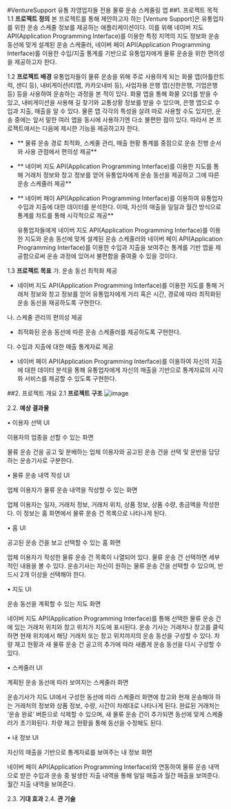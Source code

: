 #VentureSupport
유통 자영업자들 전용 물류 운송 스케줄링 앱
##1. 프로젝트 목적
1.1 **프로젝트 정의**
  본 프로젝트를 통해 제안하고자 하는 [Venture Support]은 유통업자를 위한 운송 스케줄 정보를 제공하는 애플리케이션이다. 이를 위해 네이버 지도 API(Application Programming Interface)를 이용한 특정 지역의 지도 정보와 운송 동선에 맞게 설계된 운송 스케줄러, 네이버 페이 API(Application Programming Interface)를 이용한 수입/지출 통계를 기반으로 유통업자에게 물류 운송을 위한 편의성을 제공하고자 한다.

1.2 **프로젝트 배경**
  유통업자들이 물류 운송을 위해 주로 사용하게 되는 화물 앱(아틀란트럭, 샌디 등), 내비게이션(티맵, 카카오내비 등), 사업자용 은행 앱(신한은행, 기업은행 등) 등을 사용하여 운송하는 과정을 본 적이 있다. 화물 앱을 통해 화물 오더를 받을 수 있고, 내비게이션을 사용해 길 찾기와 교통상황 정보를 받을 수 있으며, 은행 앱으로 수입과 지출, 매출을 알 수 있다. 물론 앱 각각의 특성을 살려 따로 사용할 수도 있지만, 운송 중에는 앞서 말한 여러 앱을 동시에 사용하기엔 다소 불편한 점이 있다. 따라서 본 프로젝트에서는 다음에 제시한 기능을 제공하고자 한다.

- ** 물류 운송 경로 최적화, 스케줄 관리, 매출 현황 통계를 중점으로 운송 진행 순서와 사용 관점에서 편의성 제공**
- ** 네이버 지도 API(Application Programming Interface)를 이용한 지도를 통해 거래처 정보와 창고 정보를 얻어 유통업자에게 운송 동선을 제공하고 그에 따른 운송 스케줄러 제공**
- ** 네이버 페이 API(Application Programming Interface)를 이용하여 유통업자 수입과 지출에 대한 데이터를 분석한다. 이때, 자신의 매출을 일일과 월간 방식으로 통계를 차트를 통해 시각적으로 제공**

  유통업자들에게 네이버 지도 API(Application Programming Interface)를 이용한 지도와 운송 동선에 맞게 설계된 운송 스케줄러와 네이버 페이 API(Application Programming Interface)를 이용한 수입과 지출을 보여주는 통계를 기반 앱을 제공함으로써 운송 과정에 있어서 불편함을 줄여줄 수 있을 것이다.

1.3 **프로젝트 목표**
가. 운송 동선 최적화 제공
  - 네이버 지도 API(Application Programming Interface)를 이용한 지도를 통해 거래처 정보와 창고 정보를 얻어 유통업자에게 거리 혹은 시간, 경로에 따라 최적화된 운송 동선을 재공하도록 구현한다.

나. 스케줄 관리의 편의성 제공
  - 최적화된 운송 동선에 따른 운송 스케줄러를 제공하도록 구현한다.

다. 수입과 지출에 대한 매출 통계자료 제공
  - 네이버 페이 API(Application Programming Interface)를 이용하여 자신의 지출에 대한 데이터 분석을 통해 유통업자에게 자신의 매출을 기반으로 통계자료의 시각화 서비스를 제공할 수 있도록 구현한다.

##2. 프로젝트 개요
2.1 **프로젝트 구조**
![image](https://github.com/HyunRe/VentureSupport/assets/130357067/65255ea2-2626-4b58-8a5e-130790651227)

2.2. **예상 결과물**

• 이용자 선택 UI

이용자의 업종을 선할 수 있는 화면

물류 운송 건을 공고 및 분배하는 업체 이용자와 공고된 운송 건을 선택 및 운반을 담당하는 운송기사로 구분한다.


• 물류 운송 내역 작성 UI

업체 이용자가 물류 운송 내역을 작성할 수 있는 화면

업체 이용자는 일자, 거래처 정보, 거래처 위치, 상품 정보, 상품 수량, 총금액을 작성한다. 이 정보는 홈 화면에서 물류 운송 건 목록으로 나타나게 된다.


•  홈 UI

공고된 운송 건을 보고 선택할 수 있는 홈 화면

업체 이용자가 작성한 물류 운송 건 목록이 나열되어 있다. 물류 운송 건 선택하면 세부적인 내용을 볼 수 있다. 운송기사는 자신이 원하는 물류 운송 건을 선택할 수 있으며, 반드시 2개 이상을 선택해야 한다.


•  지도 UI

운송 동선을 계획할 수 있는 지도 화면

네이버 지도 API(Application Programming Interface)를 통해 선택한 물류 운송 건에 있는 거래처 위치와 창고 위치가 지도에 표시된다. 운송 기사는 거래처나 창고를 클릭하면 현재 위치에서 해당 거래처 또는 창고 위치까지의 운송 동선을 구성할 수 있다. 차량 재고 현황과 새 물류 운송 건 공고의 추가에 따라 새롭게 운송 동선을 다시 구성할 수 있다.


•  스케줄러 UI

계획된 운송 동선에 따라 보여지는 스케줄러 화면

운송기사가 지도 UI에서 구성한 동선에 따라 스케줄러 화면에 창고와 현재 운송해야 하는 거래처의 정보와 상품 정보, 수량, 시간이 차례대로 나타나게 된다. 완료된 거래처는 ‘운송 완료’ 버튼으로 삭제할 수 있으며, 새 물류 운송 건이 추가되면 동선에 맞게 스케줄러가 초기화된다. 차량 재고 현황을 통해 동선을 수정해도 된다.


•  내 정보 UI

자신의 매출을 기반으로 통계자료를 보여주는 내 정보 화면

네이버 페이 API(Application Programming Interface)와 연동하여 물류 운송 내역으로 받은 수입과 운송 중 발생한 지출 내역을 통해 일일 매출과 월간 매출을 보여준다. 월간 지출 내역을 보여준다.




2.3. **기대 효과**
2.4. **관 기술**
